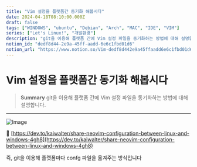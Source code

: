```yaml
---
title: "Vim 설정을 플랫폼간 동기화 해봅시다"
date: 2024-04-18T08:10:00.000Z
draft: false
tags: ["WINDOWS", "ubuntu", "Debian", "Arch", "MAC", "IDE", "VIM"]
series: ["Let's Linux!", "개발환경"]
description: "git을 이용해 플랫폼 간에 Vim 설정 파일을 동기화하는 방법에 대해 설명합니다."
notion_id: "dedf8d44-2e9a-45ff-aadd-6e6c1fbd01d6"
notion_url: "https://www.notion.so/Vim-dedf8d442e9a45ffaadd6e6c1fbd01d6"
---
```


# Vim 설정을 플랫폼간 동기화 해봅시다

> **Summary**
> git을 이용해 플랫폼 간에 Vim 설정 파일을 동기화하는 방법에 대해 설명합니다.

---

![Image](https://prod-files-secure.s3.us-west-2.amazonaws.com/09ccd4d5-876c-4bba-bbdf-cc77a0a11257/c22e7e68-d7ad-4af4-944b-b0506ec74a17/Untitled.png?X-Amz-Algorithm=AWS4-HMAC-SHA256&X-Amz-Content-Sha256=UNSIGNED-PAYLOAD&X-Amz-Credential=ASIAZI2LB466ZPXANGNW%2F20250724%2Fus-west-2%2Fs3%2Faws4_request&X-Amz-Date=20250724T115738Z&X-Amz-Expires=3600&X-Amz-Security-Token=IQoJb3JpZ2luX2VjEAMaCXVzLXdlc3QtMiJHMEUCIHcIvpdjwFjGamqvxnxUIDd%2BdYnzAniEp0uZELBml%2FEbAiEA189cojaZzFLBra9BZoCLhv0zjXCW0j6s%2BaqOO83bHhkq%2FwMILBAAGgw2Mzc0MjMxODM4MDUiDBOJfUvgslnWfNR7UircA8bZwOUL%2BhBDxrsFZ%2FYFVZIaQXPKFZ%2FzfXHbUErSw3jy%2FFeQzORpqpyFLJuMDGYmhONY853loselqN97tjhL3miA53XD%2FrdjNy9fO%2FZINqhNPm%2B39k7RiQjM6kQudt19I%2FFY%2Bit%2FeBfcDsFkqbHiJ6r3c5b%2BxnQaWz20Bt6%2FGePaRYBdVDSSXsESAEyYVu2FcyeXFP2q1LWvAey4PaX7OWqFWpkcg8xSnq9LC7NDeUNQohG4745VdPahx93g08CikiBHuXS7UjqTScC7tdXk7Qg1jwiQiL9nlbdWb5dHLUbbXvfBt%2BY9rPVNEVRK8CJH%2FSnqfOrTps7r%2FHxkGTfKa4RtmWEP6bqlm%2FGMleVsuITelXTiK5uYgMiO4cOFUc4XxbYYP%2BakBIQZriyyOtsgM%2BdzcNzZesXrWCHuVKNybHkCyf3%2FYisR5qtsqEATtV7UGzu6QI30SVX9KnWWP%2F91RyAFpcFOSxiAYZupZ%2FeyxLf37VDPPaLtHj12hDjoB8tUpdKby3ICjiZJD%2BAAkdpN1SVHwNGBY7Y83942yvzR%2BMjS3u2ch5rQ3lbjEv7IlP1vDgSM%2BBUQLXIsxNdPjCNKh0kmD%2B5QHR7yy%2FwwS68ayhxC91Hgu1vtdhYh6dGfMISbiMQGOqUBwRiFwcXiEfwVFcBmjbfdwck7lQz%2Bv3UJR5W2vnohGxZ1Xc2g1QAgMcPGwa%2Fp1%2BHNi6N8Z%2FqW9BJ%2BzxBgcGrN%2B6%2BqXp83LqQ%2BFthSJNUikdz7XeD3E4tthOA94OwN6wt4dHeOZH%2Fst1szJvdREhDvk5boaX1eOQgIO3KCLdVhH3B2JwYJxEi0mYQ63Mgq1BC%2FdmNQja0U8sBksUmQ880kRRLPfXwR&X-Amz-Signature=fc188241f70a08750fa6ced04ff11cf87b121e5dd8101cf05942fdb173223ed8&X-Amz-SignedHeaders=host&x-amz-checksum-mode=ENABLED&x-id=GetObject)

🔗 [https://dev.to/kaiwalter/share-neovim-configuration-between-linux-and-windows-4gh8](https://dev.to/kaiwalter/share-neovim-configuration-between-linux-and-windows-4gh8)

즉, git을 이용해 플랫폼마다 confg 파일을 옮겨주는 방식입니다

